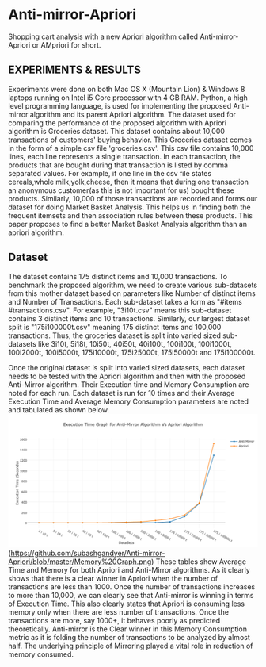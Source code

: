 # Anti-mirror-Apriori
Shopping cart analysis with a new Apriori algorithm called Anti-mirror-Apriori or AMpriori for short.


## EXPERIMENTS & RESULTS

Experiments were done on both Mac OS X (Mountain Lion) & Windows 8 laptops running on Intel i5 Core processor with 4 GB RAM. Python, a high level programming language, is used for implementing the proposed Anti-mirror algorithm and its parent Apriori algorithm. The dataset used for comparing the performance of the proposed algorithm with Apriori algorithm is Groceries dataset. This dataset contains about 10,000 transactions of customers' buying behavior. This Groceries dataset comes in the form of a simple csv file 'groceries.csv'. This csv file contains 10,000 lines, each line represents a single transaction. In each transaction, the products that are bought during that transaction is listed by comma separated values. For example, if one line in the csv file states cereals,whole milk,yolk,cheese, then it means that during one transaction an anonymous customer(as this is not important for us) bought these products. Similarly, 10,000 of those transactions are recorded and forms our dataset for doing Market Basket Analysis. This helps us in finding both the frequent itemsets and then association rules between these products. This paper proposes to find a better Market Basket Analysis algorithm than an apriori algorithm.

## Dataset

The dataset contains 175 distinct items and 10,000 transactions. To benchmark the proposed algorithm, we need to create various sub-datasets from this mother dataset based on parameters like Number of distinct items and Number of Transactions. Each sub-dataset takes a form as "#items #transactions.csv". For example, "3i10t.csv" means this sub-dataset contains 3 distinct items and 10 transactions. Similarly, our largest dataset split is "175i100000t.csv" meaning 175 distinct items and 100,000 transactions. Thus, the groceries dataset is split into varied sized sub-datasets like 3i10t, 5i18t, 10i50t, 40i50t, 40i100t, 100i100t, 100i1000t, 100i2000t, 100i5000t, 175i10000t, 175i25000t, 175i50000t and 175i100000t.

Once the original dataset is split into varied sized datasets, each dataset needs to be tested with the Apriori algorithm and then with the proposed Anti-Mirror algorithm. Their Execution time and Memory Consumption are noted for each run. Each dataset is run for 10 times and their Average Execution Time and Average Memory Consumption parameters are noted and tabulated as shown below. ![here](https://github.com/subashgandyer/Anti-mirror-Apriori/blob/master/Time%20Graph.png) (https://github.com/subashgandyer/Anti-mirror-Apriori/blob/master/Memory%20Graph.png) These tables show Average Time and Memory for both Apriori and Anti-Mirror algorithms. As it clearly shows that there is a clear winner in Apriori when the number of transactions are less than 1000.  Once the number of transactions increases to more than 10,000, we can clearly see that Anti-mirror is winning in terms of Execution Time. This also clearly states that Apriori is consuming less memory only when there are less number of transactions. Once the transactions are more, say 1000+, it behaves poorly as predicted theoretically. Anti-mirror is the Clear winner in this Memory Consumption metric as it is folding the number of transactions to be analyzed by almost half. The underlying principle of Mirroring played a vital role in reduction of memory consumed.
